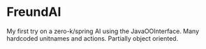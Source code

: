 FreundAI
========

My first try on a zero-k/spring AI using the JavaOOInterface. Many hardcoded unitnames and actions. Partially object oriented.
